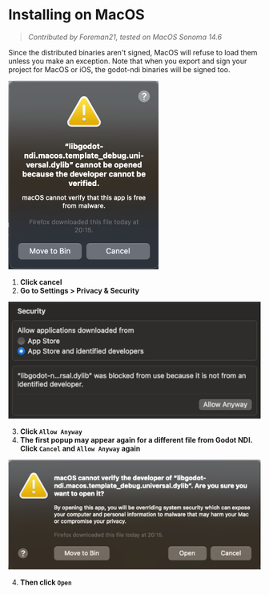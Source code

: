 # Installing on MacOS

> _Contributed by Foreman21, tested on MacOS Sonoma 14.6_

Since the distributed binaries aren't signed, MacOS will refuse to load them unless you make an exception.
Note that when you export and sign your project for MacOS or iOS, the godot-ndi binaries will be signed too.

![](../img/installing_mac_os_1.png)

1. **Click cancel**
2. **Go to Settings > Privacy & Security**

![](../img/installing_mac_os_2.png)

3. **Click `Allow Anyway`**
3. **The first popup may appear again for a different file from Godot NDI. Click `Cancel` and `Allow Anyway` again**

![](../img/installing_mac_os_3.png)

4. **Then click `Open`**

